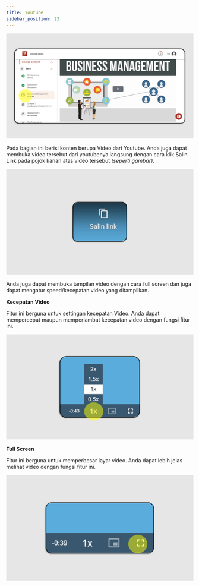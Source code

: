 ```yaml
---
title: Youtube
sidebar_position: 23
---
```

![](/img/youtube-indo_1.png)

Pada bagian ini berisi konten berupa Video dari Youtube. Anda juga dapat membuka video tersebut dari youtubenya langsung dengan cara klik Salin Link pada pojok kanan atas video tersebut *(seperti gambar)*.

![](/img/youtube-indo_2.png)

Anda juga dapat membuka tampilan video dengan cara full screen dan juga dapat mengatur speed/kecepatan video yang ditampilkan. 

**Kecepatan Video**

Fitur ini berguna untuk settingan kecepatan Video. Anda dapat mempercepat maupun memperlambat kecepatan video dengan fungsi fitur ini.

![](/img/youtube-indo_3.png)

**Full Screen**

Fitur ini berguna untuk memperbesar layar video. Anda dapat lebih jelas melihat video dengan fungsi fitur ini.

![](/img/youtube-indo_4.png)
